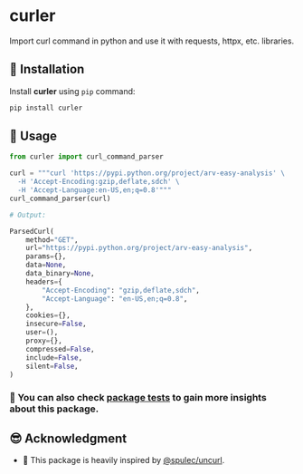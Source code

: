 # curler

Import curl command in python and use it with requests, httpx, etc. libraries.

## 🎉 Installation

Install **curler** using `pip` command:

```sh
pip install curler
```

## 🧩 Usage

```python
from curler import curl_command_parser

curl = """curl 'https://pypi.python.org/project/arv-easy-analysis' \
  -H 'Accept-Encoding:gzip,deflate,sdch' \
  -H 'Accept-Language:en-US,en;q=0.8'"""
curl_command_parser(curl)
```

```python
# Output:

ParsedCurl(
    method="GET",
    url="https://pypi.python.org/project/arv-easy-analysis",
    params={},
    data=None,
    data_binary=None,
    headers={
        "Accept-Encoding": "gzip,deflate,sdch",
        "Accept-Language": "en-US,en;q=0.8",
    },
    cookies={},
    insecure=False,
    user=(),
    proxy={},
    compressed=False,
    include=False,
    silent=False,
)
```

### 🧪 You can also check [package tests](./tests/) to gain more insights about this package.

## 😎 Acknowledgment

- 🤗 This package is heavily inspired by [@spulec/uncurl](https://github.com/spulec/uncurl).
